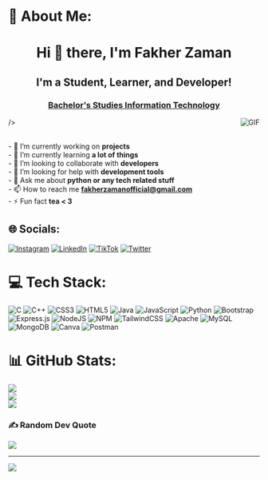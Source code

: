 # 💫 About Me:
<h1 align="center">Hi 👋 there, I'm Fakher Zaman</h1>
<h2 align="center">I'm a Student, Learner, and Developer!</h2>
<h3 align="center"><u><b>Bachelor's Studies Information Technology</b></u></h3>
<img align="right" alt="GIF" src="https://i.pinimg.com/originals/81/17/8b/81178b47a8598f0c81c4799f2cdd4057.gif" width="auto" height="auto"> />

<br>- 🔭 I’m currently working on **projects**<br>- 🌱 I’m currently learning **a lot of things**<br>- 👯 I’m looking to collaborate with **developers**<br>- 🤝 I’m looking for help with **development tools**<br>- 💬 Ask me about **python or any tech related stuff**<br>- 📫 How to reach me **fakherzamanofficial@gmail.com**<br>- ⚡ Fun fact **tea < 3**


## 🌐 Socials:
[![Instagram](https://img.shields.io/badge/Instagram-%23E4405F.svg?logo=Instagram&logoColor=white)](https://instagram.com/fakherzaman.pk) [![LinkedIn](https://img.shields.io/badge/LinkedIn-%230077B5.svg?logo=linkedin&logoColor=white)](https://linkedin.com/in/https://www.linkedin.com/in/fakher-zaman/) [![TikTok](https://img.shields.io/badge/TikTok-%23000000.svg?logo=TikTok&logoColor=white)](https://tiktok.com/@fakherzamanpk) [![Twitter](https://img.shields.io/badge/Twitter-%231DA1F2.svg?logo=Twitter&logoColor=white)](https://twitter.com/fakherzamanpk) 

# 💻 Tech Stack:
![C](https://img.shields.io/badge/c-%2300599C.svg?style=for-the-badge&logo=c&logoColor=white) ![C++](https://img.shields.io/badge/c++-%2300599C.svg?style=for-the-badge&logo=c%2B%2B&logoColor=white) ![CSS3](https://img.shields.io/badge/css3-%231572B6.svg?style=for-the-badge&logo=css3&logoColor=white) ![HTML5](https://img.shields.io/badge/html5-%23E34F26.svg?style=for-the-badge&logo=html5&logoColor=white) ![Java](https://img.shields.io/badge/java-%23ED8B00.svg?style=for-the-badge&logo=java&logoColor=white) ![JavaScript](https://img.shields.io/badge/javascript-%23323330.svg?style=for-the-badge&logo=javascript&logoColor=%23F7DF1E) ![Python](https://img.shields.io/badge/python-3670A0?style=for-the-badge&logo=python&logoColor=ffdd54) ![Bootstrap](https://img.shields.io/badge/bootstrap-%23563D7C.svg?style=for-the-badge&logo=bootstrap&logoColor=white) ![Express.js](https://img.shields.io/badge/express.js-%23404d59.svg?style=for-the-badge&logo=express&logoColor=%2361DAFB) ![NodeJS](https://img.shields.io/badge/node.js-6DA55F?style=for-the-badge&logo=node.js&logoColor=white) ![NPM](https://img.shields.io/badge/NPM-%23000000.svg?style=for-the-badge&logo=npm&logoColor=white) ![TailwindCSS](https://img.shields.io/badge/tailwindcss-%2338B2AC.svg?style=for-the-badge&logo=tailwind-css&logoColor=white) ![Apache](https://img.shields.io/badge/apache-%23D42029.svg?style=for-the-badge&logo=apache&logoColor=white) ![MySQL](https://img.shields.io/badge/mysql-%2300f.svg?style=for-the-badge&logo=mysql&logoColor=white) ![MongoDB](https://img.shields.io/badge/MongoDB-%234ea94b.svg?style=for-the-badge&logo=mongodb&logoColor=white) ![Canva](https://img.shields.io/badge/Canva-%2300C4CC.svg?style=for-the-badge&logo=Canva&logoColor=white) ![Postman](https://img.shields.io/badge/Postman-FF6C37?style=for-the-badge&logo=postman&logoColor=white)
# 📊 GitHub Stats:
![](https://github-readme-stats.vercel.app/api?username=Fakher-Zaman&theme=radical&hide_border=false&include_all_commits=false&count_private=false)<br/>
![](https://github-readme-streak-stats.herokuapp.com/?user=Fakher-Zaman&theme=radical&hide_border=false)<br/>
![](https://github-readme-stats.vercel.app/api/top-langs/?username=Fakher-Zaman&theme=radical&hide_border=false&include_all_commits=false&count_private=false&layout=compact)

### ✍️ Random Dev Quote
![](https://quotes-github-readme.vercel.app/api?type=horizontal&theme=radical)

---
[![](https://visitcount.itsvg.in/api?id=Fakher-Zaman&icon=1&color=1)](https://visitcount.itsvg.in)

<!-- Proudly created with GPRM ( https://gprm.itsvg.in ) -->
